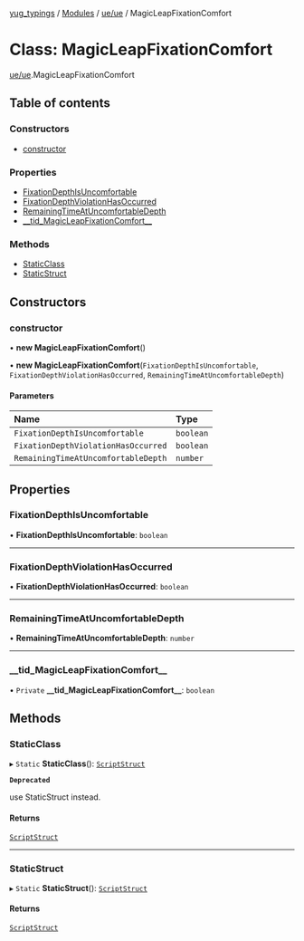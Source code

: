 [yug_typings](../README.md) / [Modules](../modules.md) / [ue/ue](../modules/ue_ue.md) / MagicLeapFixationComfort

# Class: MagicLeapFixationComfort

[ue/ue](../modules/ue_ue.md).MagicLeapFixationComfort

## Table of contents

### Constructors

- [constructor](ue_ue.MagicLeapFixationComfort.md#constructor)

### Properties

- [FixationDepthIsUncomfortable](ue_ue.MagicLeapFixationComfort.md#fixationdepthisuncomfortable)
- [FixationDepthViolationHasOccurred](ue_ue.MagicLeapFixationComfort.md#fixationdepthviolationhasoccurred)
- [RemainingTimeAtUncomfortableDepth](ue_ue.MagicLeapFixationComfort.md#remainingtimeatuncomfortabledepth)
- [\_\_tid\_MagicLeapFixationComfort\_\_](ue_ue.MagicLeapFixationComfort.md#__tid_magicleapfixationcomfort__)

### Methods

- [StaticClass](ue_ue.MagicLeapFixationComfort.md#staticclass)
- [StaticStruct](ue_ue.MagicLeapFixationComfort.md#staticstruct)

## Constructors

### constructor

• **new MagicLeapFixationComfort**()

• **new MagicLeapFixationComfort**(`FixationDepthIsUncomfortable`, `FixationDepthViolationHasOccurred`, `RemainingTimeAtUncomfortableDepth`)

#### Parameters

| Name | Type |
| :------ | :------ |
| `FixationDepthIsUncomfortable` | `boolean` |
| `FixationDepthViolationHasOccurred` | `boolean` |
| `RemainingTimeAtUncomfortableDepth` | `number` |

## Properties

### FixationDepthIsUncomfortable

• **FixationDepthIsUncomfortable**: `boolean`

___

### FixationDepthViolationHasOccurred

• **FixationDepthViolationHasOccurred**: `boolean`

___

### RemainingTimeAtUncomfortableDepth

• **RemainingTimeAtUncomfortableDepth**: `number`

___

### \_\_tid\_MagicLeapFixationComfort\_\_

• `Private` **\_\_tid\_MagicLeapFixationComfort\_\_**: `boolean`

## Methods

### StaticClass

▸ `Static` **StaticClass**(): [`ScriptStruct`](ue_ue.ScriptStruct.md)

**`Deprecated`**

use StaticStruct instead.

#### Returns

[`ScriptStruct`](ue_ue.ScriptStruct.md)

___

### StaticStruct

▸ `Static` **StaticStruct**(): [`ScriptStruct`](ue_ue.ScriptStruct.md)

#### Returns

[`ScriptStruct`](ue_ue.ScriptStruct.md)
